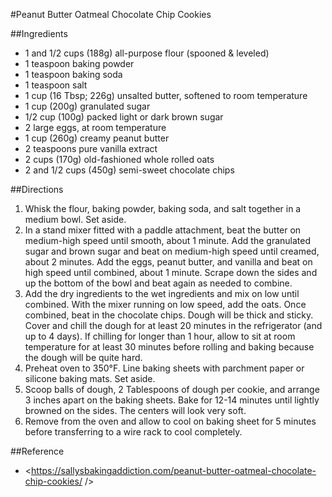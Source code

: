 #Peanut Butter Oatmeal Chocolate Chip Cookies

##Ingredients

* 1 and 1/2 cups (188g) all-purpose flour (spooned & leveled)
* 1 teaspoon baking powder
* 1 teaspoon baking soda
* 1 teaspoon salt
* 1 cup (16 Tbsp; 226g) unsalted butter, softened to room temperature
* 1 cup (200g) granulated sugar
* 1/2 cup (100g) packed light or dark brown sugar
* 2 large eggs, at room temperature
* 1 cup (260g) creamy peanut butter
* 2 teaspoons pure vanilla extract
* 2 cups (170g) old-fashioned whole rolled oats
* 2 and 1/2 cups (450g) semi-sweet chocolate chips

##Directions

1. Whisk the flour, baking powder, baking soda, and salt together in a medium bowl. Set aside.
2. In a stand mixer fitted with a paddle attachment, beat the butter on medium-high speed until smooth, about 1 minute. Add the granulated sugar and brown sugar and beat on medium-high speed until creamed, about 2 minutes. Add the eggs, peanut butter, and vanilla and beat on high speed until combined, about 1 minute. Scrape down the sides and up the bottom of the bowl and beat again as needed to combine.
3. Add the dry ingredients to the wet ingredients and mix on low until combined. With the mixer running on low speed, add the oats. Once combined, beat in the chocolate chips. Dough will be thick and sticky. Cover and chill the dough for at least 20 minutes in the refrigerator (and up to 4 days). If chilling for longer than 1 hour, allow to sit at room temperature for at least 30 minutes before rolling and baking because the dough will be quite hard.
4. Preheat oven to 350°F. Line baking sheets with parchment paper or silicone baking mats. Set aside.
5. Scoop balls of dough, 2 Tablespoons of dough per cookie, and arrange 3 inches apart on the baking sheets. Bake for 12-14 minutes until lightly browned on the sides. The centers will look very soft.
6. Remove from the oven and allow to cool on baking sheet for 5 minutes before transferring to a wire rack to cool completely.

##Reference
* <https://sallysbakingaddiction.com/peanut-butter-oatmeal-chocolate-chip-cookies/ />